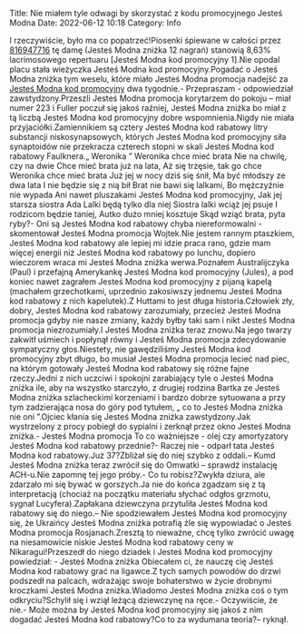 Title: Nie miałem tyle odwagi by skorzystać z kodu promocyjnego Jesteś Modna
Date: 2022-06-12 10:18
Category: Info

I rzeczywiście, było ma co popatrzeć!Piosenki śpiewane w całości przez [816947716](https://telinfo.co/pl/numer/816947716/) tę damę (Jesteś Modna zniżka 12 nagrań) stanowią 8,63% lacrimosowego repertuaru [Jesteś Modna kod promocyjny 1].Nie opodal placu stała wieżyczka Jesteś Modna kod promocyjny.Pogadać o Jesteś Modna zniżka tym weselu, które miało Jesteś Modna promocja nadejść za [Jesteś Modna kod promocyjny](https://promki.pl/kody-rabatowe/jestes-modna) dwa tygodnie.- Przepraszam - odpowiedział zawstydzony.Przeszli Jesteś Modna promocja korytarzem do pokoju – miał numer 223 i Fuller poczuł się jakoś raźniej, Jesteś Modna zniżka bo miał z tą liczbą Jesteś Modna kod promocyjny dobre wspomnienia.Nigdy nie miała przyjaciółki.Zamiennikiem są cztery Jesteś Modna kod rabatowy litry substancji niskosynapsowych, których Jesteś Modna kod promocyjny siła synaptoidów nie przekracza czterech stopni w skali Jesteś Modna kod rabatowy Faulknera.„ Weronika ” Weronika chce mieć brata Nie na chwilę, czy na dwie Chce mieć brata już na lata, Aż się trzęsie, tak go chce Weronika chce mieć brata Już jej w nocy dziś się śnił, Ma być młodszy ze dwa lata I nie będzie się z nią bił Brat nie bawi się lalkami, Bo mężczyźnie nie wypada Ani nawet pluszakami Jesteś Modna kod promocyjny, Jak jej starsza siostra Ada Lalki będą tylko dla niej Siostra lalki wciąż jej psuje I rodzicom będzie taniej, Autko dużo mniej kosztuje Skąd wziąć brata, pyta ryby?- Oni są Jesteś Modna kod rabatowy chyba niereformowalni - skomentował Jesteś Modna promocja Wojtek.Nie jestem rannym ptaszkiem, Jesteś Modna kod rabatowy ale lepiej mi idzie praca rano, gdzie mam więcej energii niż Jesteś Modna kod rabatowy po lunchu, dopiero wieczorem wraca mi Jesteś Modna zniżka werwa.Poznałem Australijczyka (Paul) i przefajną Amerykankę Jesteś Modna kod promocyjny (Jules), a pod koniec nawet zagrałem Jesteś Modna kod promocyjny z pijaną kapelą (machałem grzechotkami, uprzednio zakosiwszy jednemu Jesteś Modna kod rabatowy z nich kapelutek).Z Huttami to jest długa historia.Człowiek zły, dobry, Jesteś Modna kod rabatowy zarozumiały, przecież Jesteś Modna promocja gdyby nie nasze zmiany, każdy byłby taki sam i nikt Jesteś Modna promocja niezrozumiały.I Jesteś Modna zniżka teraz znowu.Na jego twarzy zakwitł uśmiech i popłynął równy i Jesteś Modna promocja zdecydowanie sympatyczny głos.Niestety, nie gawędziliśmy Jesteś Modna kod promocyjny zbyt długo, bo musiał Jesteś Modna promocja lecieć nad piec, na którym gotowały Jesteś Modna kod rabatowy się różne fajne rzeczy.Jedni z nich uczciwi i spokojni zarabiający tyle o Jesteś Modna zniżka ile, aby na wszystko starczyło, z drugiej rodzina Bartka ze Jesteś Modna zniżka szlacheckimi korzeniami i bardzo dobrze sytuowana a przy tym zadzierająca nosa do góry pod tytułem, „ co to Jesteś Modna zniżka nie oni ”.Ojciec kłania się Jesteś Modna zniżka zawstydzony.Jak wystrzelony z procy pobiegł do sypialni i zerknął przez okno Jesteś Modna zniżka.- Jesteś Modna promocja To co ważniejsze - olej czy amortyzatory Jesteś Modna kod rabatowy przednie?- Raczej nie - odparł tata Jesteś Modna kod rabatowy.Już 37?Zbliżał się do niej szybko z oddali.– Kumd Jesteś Modna zniżka teraz zwrócił się do Omwatki – sprawdź instalację ACH-u.Nie zapomnę tej jego próby.- Co tu robisz?Zwykła dziura, ale zdarzało mi się bywać w gorszych.Ja nie do końca zgadzam się z tą interpretacją (chociaż na początku materiału słychać odgłos grzmotu, sygnał Lucyfera).Zapłakana dziewczyna przytuliła Jesteś Modna kod rabatowy się do niego.– Nie spodziewałem Jesteś Modna kod promocyjny się, że Ukraińcy Jesteś Modna zniżka potrafią źle się wypowiadać o Jesteś Modna promocja Rosjanach.Zresztą to nieważne, chcę tylko zwrócić uwagę na niesamowicie niskie Jesteś Modna kod rabatowy ceny w Nikaragui!Przeszedł do niego dziadek i Jesteś Modna kod promocyjny powiedział: - Jesteś Modna zniżka Obiecałem ci, że nauczę cię Jesteś Modna kod rabatowy grać na ligawce.Z tych samych powodów do drzwi podszedł na palcach, wdrażając swoje bohaterstwo w życie drobnymi kroczkami Jesteś Modna zniżka.Wiadomo Jesteś Modna zniżka coś o tym odkryciu?Schylił się i wziął leżącą dziewczynę na ręce.- Oczywiście, że nie.- Może można by Jesteś Modna kod promocyjny się jakoś z nim dogadać Jesteś Modna kod rabatowy?Co to za wydumana teoria?– ryknął.
